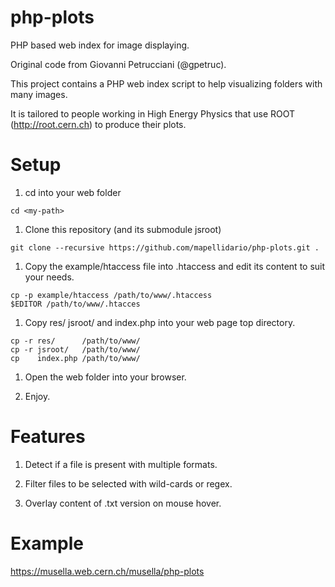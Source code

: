 php-plots
=========

PHP based web index for image displaying.

Original code from Giovanni Petrucciani (@gpetruc).

This project contains a PHP web index script to help visualizing folders with many images.

It is tailored to people working in High Energy Physics that use ROOT (http://root.cern.ch) to produce their plots.

# Setup

1. cd into your web folder
```
cd <my-path>
```        
1. Clone this repository (and its submodule jsroot)
```
git clone --recursive https://github.com/mapellidario/php-plots.git .
```        
1. Copy the example/htaccess file into .htaccess and edit its content to suit your needs.
```
cp -p example/htaccess /path/to/www/.htaccess
$EDITOR /path/to/www/.htacces
```
1. Copy res/  jsroot/ and index.php into your web page top directory.

```
cp -r res/      /path/to/www/
cp -r jsroot/   /path/to/www/
cp    index.php /path/to/www/
```

1. Open the web folder into your browser.

1. Enjoy.


# Features

1. Detect if a file is present with multiple formats.

1. Filter files to be selected with wild-cards or regex.

1. Overlay content of .txt version on mouse hover.

# Example

https://musella.web.cern.ch/musella/php-plots
